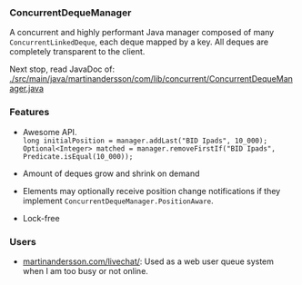 ### ConcurrentDequeManager

A concurrent and highly performant Java manager composed of many `ConcurrentLinkedDeque`, each deque mapped by a key. All deques are completely transparent to the client.

Next stop, read JavaDoc of:   
[./src/main/java/martinandersson/com/lib/concurrent/ConcurrentDequeManager.java](https://github.com/MartinanderssonDotcom/ConcurrentDequeManager/blob/master/src/main/java/martinandersson/com/lib/concurrent/ConcurrentDequeManager.java)

### Features

* Awesome API.  
   `long initialPosition = manager.addLast("BID Ipads", 10_000);`  
   `Optional<Integer> matched = manager.removeFirstIf("BID Ipads", Predicate.isEqual(10_000));`

* Amount of deques grow and shrink on demand
* Elements may optionally receive position change notifications if they implement `ConcurrentDequeManager.PositionAware`.
* Lock-free

### Users

* [martinandersson.com/livechat/](http://www.martinandersson.com/livechat/ "Author's homepage"): Used as a web user queue system when I am too busy or not online.

